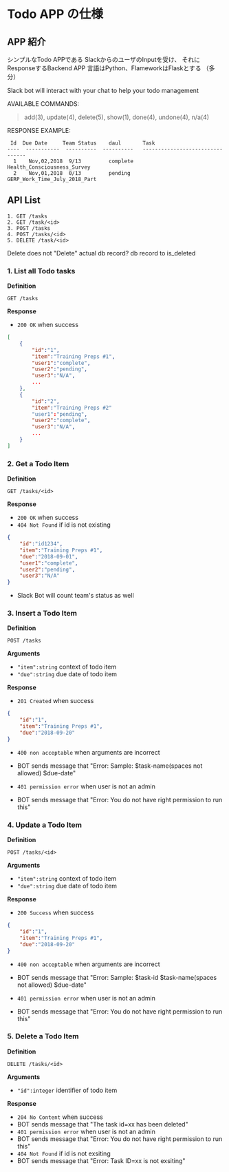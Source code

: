 Todo APP の仕様
=====================

## APP 紹介 ##
シンプルなTodo APPである
SlackからのユーザのInputを受け、
それにResponseするBackend APP
言語はPython、FlameworkはFlaskとする （多分）

Slack bot will interact with your chat to help your todo management

AVAILABLE COMMANDS:
>add(3), update(4), delete(5), show(1), done(4), undone(4), n/a(4)

RESPONSE EXAMPLE:
```
 Id  Due Date     Team Status    daul       Task
----  -----------  ----------  ----------   --------------------------------
  1    Nov,02,2018  9/13         complete   Health_Consciousness_Survey
  2    Nov,01,2018  0/13         pending    GERP_Work_Time_July_2018_Part
```
  
## API List ##


`1. GET /tasks`   
`2. GET /task/<id>`     
`3. POST /tasks`   
`4. POST /tasks/<id>`  
`5. DELETE /task/<id>`  

Delete does not "Delete" actual db record?
db record to is_deleted

### 1. List all Todo tasks ###

**Definition**

`GET /tasks`

**Response**

- `200 OK` when success

```json
[
	{
        "id":"1",
        "item":"Training Preps #1",
        "user1":"complete",
        "user2":"pending",
        "user3":"N/A",
        ...
	},
	{
	    "id":"2",
	    "item":"Training Preps #2"
        "user1":"pending",
        "user2":"complete",
        "user3":"N/A",
        ...
    }
]
```

### 2. Get a Todo Item ###

**Definition**

`GET /tasks/<id>`

**Response**

- `200 OK` when success
- `404 Not Found` if id is not existing

```json
{
    "id":"id1234",
    "item":"Training Preps #1",
    "due":"2018-09-01",
    "user1":"complete",
    "user2":"pending",
    "user3":"N/A"
}
```

- Slack Bot will count team's status as well

### 3. Insert a Todo Item ###

**Definition**

`POST /tasks`

**Arguments**

- `"item":string` context of todo item
- `"due":string` due date of todo item

**Response**

- `201 Created` when success

```json
{
    "id":"1",
    "item":"Training Preps #1",
    "due":"2018-09-20"
}
```

- `400 non acceptable` when arguments are incorrect

- BOT sends message that "Error: Sample: $task-name(spaces not allowed) $due-date"

- `401 permission error` when user is not an admin

- BOT sends message that "Error: You do not have right permission to run this"

### 4. Update a Todo Item ###

**Definition**

`POST /tasks/<id>`

**Arguments**

- `"item":string` context of todo item
- `"due":string` due date of todo item

**Response**

- `200 Success` when success

```json
{
    "id":"1",
    "item":"Training Preps #1",
    "due":"2018-09-20"
}
```

- `400 non acceptable` when arguments are incorrect

- BOT sends message that "Error: Sample: $task-id $task-name(spaces not allowed) $due-date"

- `401 permission error` when user is not an admin

- BOT sends message that "Error: You do not have right permission to run this"

### 5. Delete a Todo Item ###

**Definition**

`DELETE /tasks/<id>`

**Arguments**

- `"id":integer` identifier of todo item

**Response**

- `204 No Content` when success
- BOT sends message that "The task id=xx has been deleted"
- `401 permission error` when user is not an admin
- BOT sends message that "Error: You do not have right permission to run this"
- `404 Not Found` if id is not exsiting
- BOT sends message that "Error: Task ID=xx is not exsiting"